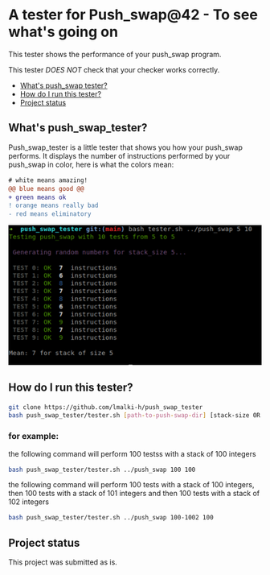 # A tester for Push_swap@42 - To see what's going on
This tester shows the performance of your push_swap program. 

This tester *DOES NOT* check that your checker works correctly.

* [What's push_swap tester?](#what's-push_swap_tester?)
* [How do I run this tester?](#how-do-i-run-this-tester?)
* [Project status](#project-status)


## What's push_swap_tester?

Push_swap_tester is a little tester that shows you how your push_swap performs.
It displays the number of instructions performed by your push_swap in color, here is what the colors mean:
```diff
# white means amazing!
@@ blue means good @@
+ green means ok
! orange means really bad
- red means eliminatory
```

![Screenshot](screenshot.png)


## How do I run this tester?

```bash
git clone https://github.com/lmalki-h/push_swap_tester
bash push_swap_tester/tester.sh [path-to-push-swap-dir] [stack-size 0R range] [nb_of_tests]
```
### for example:
the following command will perform 100 testss with a stack of 100 integers
```bash
bash push_swap_tester/tester.sh ../push_swap 100 100
```
   
the following command will perform 100 tests with a stack of 100 integers, then 100 tests with a stack of 101 integers and then 100 tests with a stack of 102 integers
```bash
bash push_swap_tester/tester.sh ../push_swap 100-1002 100
```

## Project status
This project was submitted as is.
